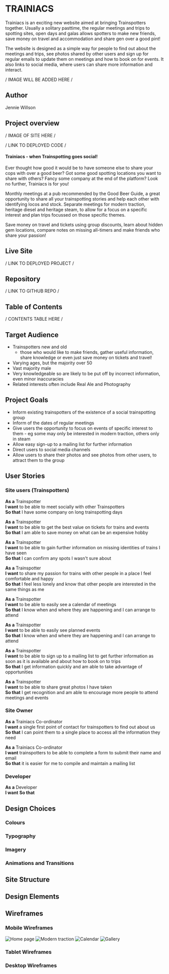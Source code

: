 # TRAINIACS

Trainiacs is an exciting new website aimed at bringing Trainspotters together. Usually a solitary pasttime, the regular meetings and trips to spotting sites, open days and galas allows spotters to make new friends, save money on travel and accommodation and share gen over a good pint!

The website is designed as a simple way for people to find out about the meetings and trips, see photos shared by other users and sign up for regular emails to update them on meetings and how to book on for events. It also links to social media, where users can share more information and interact.

/ IMAGE WILL BE ADDED HERE /

## Author
Jennie Willson

## Project overview

/ IMAGE OF SITE HERE /

/ LINK TO DEPLOYED CODE /

#### Trainiacs - when Trainspotting goes social! 
Ever thought how good it would be to have someone else to share your cops with over a good beer? Got some good spotting locations you want to share with others? Fancy some company at the end of the platform? Look no further, Trainiacs is for you!

Monthly meetings at a pub recommended by the Good Beer Guide, a great opportunity to share all your trainspotting stories and help each other with identifying locos and stock. Separate meetings for modern traction, heritage diesel and heritage steam, to allow for a focus on a specific interest and plan trips focussed on those specific themes.

Save money on travel and tickets using group discounts, learn about hidden gem locations, compare notes on missing all-timers and make friends who share your passion!

## Live Site
/ LINK TO DEPLOYED PROJECT /

## Repository
/ LINK TO GITHUB REPO /

## Table of Contents
/ CONTENTS TABLE HERE /

## Target Audience
- Trainspotters new and old 
  - those who would like to make friends, gather useful information, share knowledge or even just save money on tickets and travel!
- Varying ages, but the majority over 50
- Vast majority male
- Very knowledgeable so are likely to be put off by incorrect information, even minor inaccuracies
- Related interests often include Real Ale and Photography

## Project Goals
- Inform existing trainspotters of the existence of a social trainspotting group
- Inform of the dates of regular meetings
- Give users the opportunity to focus on events of specific interest to them - eg some may only be interested in modern traction, others only in steam
- Allow easy sign-up to a mailing list for further information
- Direct users to social media channels
- Allow users to share their photos and see photos from other users, to attract them to the group

## User Stories

### Site users (Trainspotters)
**As a** Trainspotter  
**I want** to be able to meet socially with other Trainspotters  
**So that** I have some company on long trainspotting days  

**As a** Trainspotter  
**I want** to be able to get the best value on tickets for trains and events  
**So that** I am able to save money on what can be an expensive hobby  

**As a** Trainspotter  
**I want** to be able to gain further information on missing identities of trains I have seen  
**So that** I can confirm any spots I wasn't sure about  

**As a** Trainspotter  
**I want** to share my passion for trains with other people in a place I feel comfortable and happy  
**So that** I feel less lonely and know that other people are interested in the same things as me  

**As a** Trainspotter  
**I want** to be able to easily see a calendar of meetings  
**So that** I know when and where they are happening and I can arrange to attend  

**As a** Trainspotter  
**I want** to be able to easily see planned events  
**So that** I know when and where they are happening and I can arrange to attend  

**As a** Trainspotter  
**I want** to be able to sign up to a mailing list to get further information as soon as it is available and about how to book on to trips  
**So that** I get information quickly and am able to take advantage of opportunities  

**As a** Trainspotter  
**I want** to be able to share great photos I have taken  
**So that** I get recognition and am able to encourage more people to attend meetings and events  

### Site Owner
**As a** Trainiacs Co-ordinator  
**I want** a single first point of contact for trainspotters to find out about us  
**So that** I can point them to a single place to access all the information they need  

**As a** Trainiacs Co-ordinator  
**I want** trainspotters to be able to complete a form to submit their name and email  
**So that** it is easier for me to compile and maintain a mailing list  

### Developer
**As a** Developer  
**I want** 
**So that** 

## Design Choices

### Colours

### Typography

### Imagery

### Animations and Transitions

## Site Structure

## Design Elements

## Wireframes

### Mobile Wireframes

![Home page](https://github.com/jenniewillson/trainiacs/assets/127458925/08c62122-ab82-4f73-b7ad-278b913689d3)
![Modern traction](https://github.com/jenniewillson/trainiacs/assets/127458925/f1dd201a-5a5d-4ed7-8fd1-a51b1ad097da)
![Calendar](https://github.com/jenniewillson/trainiacs/assets/127458925/5dfdd892-a0d3-4803-8f18-7663089ef6d6)
![Gallery](https://github.com/jenniewillson/trainiacs/assets/127458925/a0df3263-fb9d-45a6-8527-6d272fb72e64)

### Tablet Wireframes

### Desktop Wireframes
